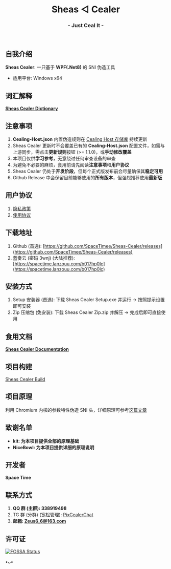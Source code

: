 <h1 align="center">Sheas ◁ Cealer</h1>
<h3 align="center">- Just Ceal It -</h3>
</br>

## 自我介绍
**Sheas Cealer**: 一只基于 **WPF(.Net8)** 的 SNI 伪造工具

* 适用平台: Windows x64

## 词汇解释
**[Sheas Cealer Dictionary](https://github.com/SpaceTimee/Sheas-Cealer/wiki/Sheas-Cealer-Dictionary)**

## 注意事项
1. **Cealing-Host.json** 内置伪造规则在 [Cealing Host 存储库](https://github.com/SpaceTimee/Cealing-Host) 持续更新
2. Sheas Cealer 更新时不会覆盖已有的 **Cealing-Host.json** 配置文件，如需与上游同步，需点击**更新规则**按钮 (>= 1.1.0)，或**手动修改覆盖**
3. 本项目仅供**学习参考**，无意绕过任何审查设备的审查
4. 为避免不必要的麻烦，食用前请先阅读**注意事项**和**用户协议**
5. Sheas Cealer 仍处于**开发阶段**，但每个正式版发布前会尽量确保其**稳定可用**
6. Github Release 中会保留目前能够使用的**所有版本**，但强烈推荐使用**最新版**

## 用户协议
1. [隐私政策](https://thoughts.teambition.com/share/6264eda98adeb10041b92fda#title=Sheas_Cealer_隐私政策)
2. [使用协议](https://thoughts.teambition.com/share/6264edd78adeb10041b92fdb#title=Sheas_Cealer_使用协议)

## 下载地址
1. Github (首选): [https://github.com/SpaceTimee/Sheas-Cealer/releases](https://github.com/SpaceTimee/Sheas-Cealer/releases)
2. 蓝奏云 (密码 3wnj) (大陆推荐): [https://spacetime.lanzouu.com/b017hp0lc](https://spacetime.lanzouu.com/b017hp0lc)

## 安装方式
1. Setup 安装器 (首选): 下载 Sheas Cealer Setup.exe 并运行 -> 按照提示设置即可安装
2. Zip 压缩包 (免安装): 下载 Sheas Cealer Zip.zip 并解压 -> 完成后即可直接使用

## 食用文档
**[Sheas Cealer Documentation](https://github.com/SpaceTimee/Sheas-Cealer/wiki/Sheas-Cealer-Documentation)**

## 项目构建
[Sheas Cealer Build](https://github.com/SpaceTimee/Sheas-Cealer/wiki/Sheas-Cealer-Build)

## 项目原理
利用 Chromium 内核的参数特性伪造 SNI 头，详细原理可参考[这篇文章](https://nicebowl.fun/24_8)

## 致谢名单
* **kit: 为本项目提供全部的原理基础**
* **NiceBowl: 为本项目提供详细的原理说明**

## 开发者
**Space Time**

## 联系方式
1. **QQ 群 (主群): 338919498**
2. TG 群 (分群) (宽松管理): [PixCealerChat](https://t.me/PixCealerChat)
3. **邮箱: Zeus6_6@163.com**

## 许可证
[![FOSSA Status](https://app.fossa.com/api/projects/git%2Bgithub.com%2FSpaceTimee%2FSheas-Cealer.svg?type=large)](https://app.fossa.com/projects/git%2Bgithub.com%2FSpaceTimee%2FSheas-Cealer?ref=badge_large)

•ᴗ•
